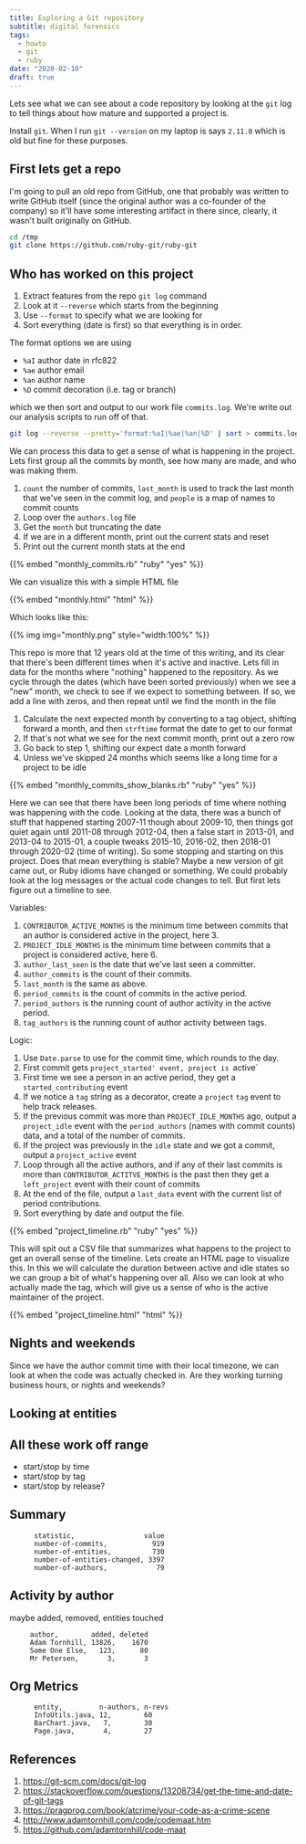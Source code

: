 ```yaml
---
title: Exploring a Git repository
subtitle: digital forensics
tags:
  - howto
  - git
  - ruby
date: "2020-02-10"
draft: true
---
```


Lets see what we can see about a code repository by looking at the `git` log to tell things about how mature and supported a project is. 

Install `git`.  When I run `git --version` on my laptop is says `2.11.0` which is old but fine for these purposes.

## First lets get a repo

I'm going to pull an old repo from GitHub, one that probably was written to write GitHub itself (since the original author was a co-founder of the company) so it'll have some interesting artifact in there since, clearly, it wasn't built originally on GitHub.

```bash
cd /tmp
git clone https://github.com/ruby-git/ruby-git
```

## Who has worked on this project

1. Extract features from the repo `git log` command
2. Look at it `--reverse` which starts from the beginning
3. Use `--format` to specify what we are looking for
4. Sort everything (date is first) so that everything is in order.

The format options we are using 

- `%aI` author date in rfc822
- `%ae` author email
- `%an` author name
- `%D` commit decoration (i.e. tag or branch)

which we then sort and output to our work file `commits.log`.  We're write out our analysis scripts to run off of that.

```bash
git log --reverse --pretty='format:%aI|%ae|%an|%D' | sort > commits.log
```

We can process this data to get a sense of what is happening in the project.  Lets first group all the commits by month, see how many are made, and who was making them.

1. `count` the number of commits, `last_month` is used to track the last month that we've seen in the commit log, and `people` is a map of names to commit counts
2. Loop over the `authors.log` file
3. Get the `month` but truncating the date
4. If we are in a different month, print out the current stats and reset
5. Print out the current month stats at the end

{{% embed "monthly_commits.rb" "ruby" "yes" %}}

We can visualize this with a simple HTML file

{{% embed "monthly.html" "html" %}}

Which looks like this:

{{% img img="monthly.png" style="width:100%" %}}

This repo is more that 12 years old at the time of this writing, and its clear that there's been different times when it's active and inactive. Lets fill in data for the months where "nothing" happened to the repository. As we cycle through the dates (which have been sorted previously) when we see a "new" month, we check to see if we expect to something between. If so, we add a line with zeros, and then repeat until we find the month in the file

1. Calculate the next expected month by converting to a tag object, shifting forward a month, and then `strftime` format the date to get to our format
2. If that's not what we see for the next commit month, print out a zero row
3. Go back to step 1, shifting our expect date a month forward
4. Unless we've skipped 24 months which seems like a long time for a project to be idle

{{% embed "monthly_commits_show_blanks.rb" "ruby" "yes" %}}

Here we can see that there have been long periods of time where nothing was happening with the code. Looking at the data, there was a bunch of stuff that happened starting 2007-11 though about 2009-10, then things got quiet again until 2011-08 through 2012-04, then a false start in 2013-01, and 2013-04 to 2015-01, a couple tweaks 2015-10, 2016-02, then 2018-01 through 2020-02 (time of writing). So some stopping and starting on this project.  Does that mean everything is stable? Maybe a new version of git came out, or Ruby idioms have changed or something.  We could probably look at the log messages or the actual code changes to tell.  But first lets figure out a timeline to see.

Variables:

1. `CONTRIBUTOR_ACTIVE_MONTHS` is the minimum time between commits that an author is considered active in the project, here 3.
2. `PROJECT_IDLE_MONTHS` is the minimum time between commits that a project is considered active, here 6.
3. `author_last_seen` is the date that we've last seen a committer.
4. `author_commits` is the count of their commits.
5. `last_month` is the same as above.
6. `period_commits` is the count of commits in the active period.
7. `period_authors` is the running count of author activity in the active period.
8. `tag_authors` is the running count of author activity between tags.

Logic:

1. Use `Date.parse` to use for the commit time, which rounds to the day.
2. First commit gets `project_started' event, project is `active`
3. First time we see a person in an active period, they get a `started_contributing` event
4. If we notice a `tag` string as a decorator, create a `project` `tag` event to help track releases. 
5. If the previous commit was more than `PROJECT_IDLE_MONTHS` ago, output a `project_idle` event with the `period_authors` (names with commit counts) data, and a total of the number of commits.
6. If the project was previously in the `idle` state and we got a commit, output a `project_active` event
7. Loop through all the active authors, and if any of their last commits is more than `CONTRIBUTOR_ACTITVE_MONTHS` is the past then they get a `left_project` event with their count of commits
8. At the end of the file, output a `last_data` event with the current list of period contributions.
9. Sort everything by date and output the file.

{{% embed "project_timeline.rb" "ruby" "yes" %}}

This will spit out a CSV file that summarizes what happens to the project to get an overall sense of the timeline. Lets create an HTML page to visualize this.  In this we will calculate the duration between active and idle states so we can group a bit of what's happening over all.  Also we can look at who actually made the tag, which will give us a sense of who is the active maintainer of the project.

{{% embed "project_timeline.html" "html" %}}

## Nights and weekends

Since we have the author commit time with their local timezone, we can look at when the code was actually checked in. Are they working turning business hours, or nights and weekends?


## Looking at entities




## All these work off range

- start/stop by time
- start/stop by tag
- start/stop by release?

## Summary

          statistic,                 value
          number-of-commits,           919
          number-of-entities,          730
          number-of-entities-changed, 3397
          number-of-authors,            79
		  
## Activity by author

maybe added, removed, entities touched

         author,        added, deleted
         Adam Tornhill, 13826,    1670
         Some One Else,   123,      80
         Mr Petersen,       3,       3

## Org Metrics

          entity,         n-authors, n-revs
          InfoUtils.java, 12,        60
          BarChart.java,   7,        30
          Page.java,       4,        27


## References

1. https://git-scm.com/docs/git-log
1. https://stackoverflow.com/questions/13208734/get-the-time-and-date-of-git-tags
1. https://pragprog.com/book/atcrime/your-code-as-a-crime-scene
2. http://www.adamtornhill.com/code/codemaat.htm
3. https://github.com/adamtornhill/code-maat
